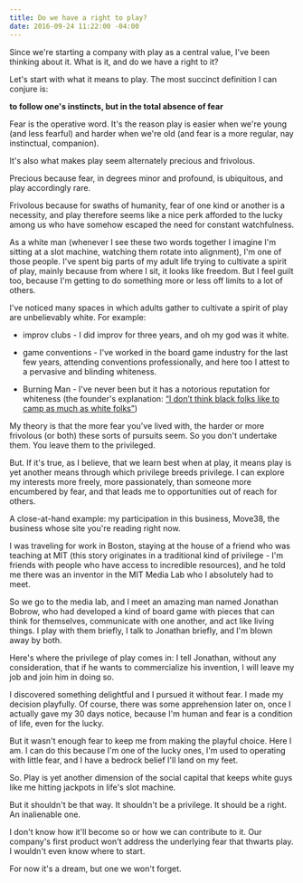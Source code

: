 ```yaml
---
title: Do we have a right to play?
date: 2016-09-24 11:22:00 -04:00
---
```


Since we're starting a company with play as a central value, I've been thinking about it. What is it, and do we have a right to it?

Let's start with what it means to play. The most succinct definition I can conjure is:

**to follow one's instincts, but in the total absence of fear**

Fear is the operative word. It's the reason play is easier when we're young (and less fearful) and harder when we're old (and fear is a more regular, nay instinctual, companion).

It's also what makes play seem alternately precious and frivolous.

Precious because fear, in degrees minor and profound, is ubiquitous, and play accordingly rare.

Frivolous because for swaths of humanity, fear of one kind or another is a necessity, and play therefore seems like a nice perk afforded to the lucky among us who have somehow escaped the need for constant watchfulness.

As a white man (whenever I see these two words together I imagine I'm sitting at a slot machine, watching them rotate into alignment), I'm one of those people. I've spent big parts of my adult life trying to cultivate a spirit of play, mainly because from where I sit, it looks like freedom. But I feel guilt too, because I'm getting to do something more or less off limits to a lot of others.

I've noticed many spaces in which adults gather to cultivate a spirit of play are unbelievably white. For example:

* improv clubs - I did improv for three years, and oh my god was it white.

* game conventions - I've worked in the board game industry for the last few years, attending conventions professionally, and here too I attest to a pervasive and blinding whiteness.

* Burning Man - I've never been but it has a notorious reputation for whiteness (the founder's explanation: [“I don’t think black folks like to camp as much as white folks”](https://www.theguardian.com/culture/2015/sep/04/burning-man-founder-larry-harvey-race-diversity-silicon-valley))

My theory is that the more fear you've lived with, the harder or more frivolous (or both) these sorts of pursuits seem.  So you don't undertake them. You leave them to the privileged.

But. If it's true, as I believe, that we learn best when at play, it means play is yet another means through which privilege breeds privilege. I can explore my interests more freely, more passionately, than someone more encumbered by fear, and that leads me to opportunities out of reach for others. 

A close-at-hand example: my participation in this business, Move38, the business whose site you're reading right now.

I was traveling for work in Boston, staying at the house of a friend who was teaching at MIT (this story originates in a traditional kind of privilege - I'm friends with people who have access to incredible resources), and he told me there was an inventor in the MIT Media Lab who I absolutely had to meet. 

So we go to the media lab, and I meet an amazing man named Jonathan Bobrow, who had developed a kind of board game with pieces that can think for themselves, communicate with one another, and act like living things. I play with them briefly, I talk to Jonathan briefly, and I'm blown away by both. 

Here's where the privilege of play comes in: I tell Jonathan, without any consideration, that if he wants to commercialize his invention, I will leave my job and join him in doing so.

I discovered something delightful and I pursued it without fear. I made my decision playfully. Of course, there was some apprehension later on, once I actually gave my 30 days notice, because I'm human and fear is a condition of life, even for the lucky. 

But it wasn't enough fear to keep me from making the playful choice. Here I am. I can do this because I'm one of the lucky ones, I'm used to operating with little fear, and I have a bedrock belief I'll land on my feet. 

So. Play is yet another dimension of the social capital that keeps white guys like me hitting jackpots in life's slot machine.  

But it shouldn't be that way. It shouldn't be a privilege. It should be a right. An inalienable one. 

I don't know how it'll become so or how we can contribute to it. Our company's first product won't address the underlying fear that thwarts play. I wouldn't even know where to start. 

For now it's a dream, but one we won't forget.  